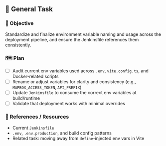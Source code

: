 ## 🧠 General Task

### 🧭 Objective

Standardize and finalize environment variable naming and usage across the deployment pipeline, and ensure the Jenkinsfile references them consistently.

### 🗺️ Plan

- [ ] Audit current env variables used across `.env`, `vite.config.ts`, and Docker-related scripts
- [ ] Rename or adjust variables for clarity and consistency (e.g., `MAPBOX_ACCESS_TOKEN`, `API_PREFIX`)
- [ ] Update `Jenkinsfile` to consume the correct env variables at build/runtime
- [ ] Validate that deployment works with minimal overrides

### 🔗 References / Resources

- Current `Jenkinsfile`
- `.env`, `.env.production`, and build config patterns
- Related task: moving away from `define`-injected env vars in Vite
